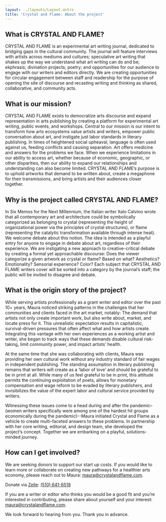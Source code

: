 ```yaml
---
layout: ../layouts/Layout.astro
title: 'Crystal and Flame: About the project'
---
```


## What is CRYSTAL AND FLAME?

CRYSTAL AND FLAME is an experimental art writing journal, dedicated to bridging gaps in the cultural community. The journal will feature interviews with artists across mediums and cultures; speculative art writing that shakes up the way we understand what art writing can do and be; ekphrasis; divination projects; poetry; and opportunities for our audience to engage with our writers and editors directly. We are creating opportunities for circular engagement between staff and readership for the purpose of opening the site of discourse and recasting writing and thinking as shared, collaborative, and community acts.

## What is our mission?

CRYSTAL AND FLAME exists to democratize arts discourse and expand representation in arts publishing by creating a platform for experimental art writing, public events, and workshops. Central to our mission is our intent to transform how arts ecosystems value artists and writers, empower public conversation about art, and instigate just labor standards in literary publishing. In times of heightened social upheaval, language is often used against us, feeding conflicts and causing separation. Art offers medicine and answers for the problems we face. When we experience limitations in our ability to access art, whether because of economic, geographic, or other disparities, then our ability to expand our relationships and understanding can also become limited. CRYSTAL AND FLAME’s purpose is to uphold artworks that demand to be written about, create a megaphone for their transmissions, and bring artists and their audiences closer together.

## Why is the project called CRYSTAL AND FLAME?

In Six Memos for the Next Millennium, the Italian writer Italo Calvino wrote that all contemporary art and architecture could be symbolically categorized as belonging to crystal (representing the height of organizational power via the principles of crystal structures), or flame (representing the catalytic transformation available through intense heat). We welcome debate about this notion. The idea is intended as a playful entry for anyone to engage in debate about art, regardless of their experience. We are instigating a new approach to creative-critical debate by creating a formal yet approachable discourse: Does the viewer categorize a given artwork as crystal or flame? Based on what? Aesthetics? Emotionality? Sensorial experience? Color? Each subject that CRYSTAL AND FLAME writers cover will be sorted into a category by the journal’s staff; the public will be invited to disagree and debate.

## What is the origin story of the project?

While serving artists professionally as a grant writer and editor over the past 10+ years, Maura noticed striking patterns in the challenges that her communities and clients faced in the art market, notably: The demand that artists not only create important work, but also write about, market, and locate press for it. This unrealistic expectation results in capitalistic, survival-driven pressures that often affect what and how artists create. Integrating this vantage with her own experiences as a working artist and writer, she began to track ways that these demands disable cultural risk-taking, limit community power, and impact artists’ health.

At the same time that she was collaborating with clients, Maura was providing her own cultural work without any industry standard of fair wages in independent publishing. The standing assumption in literary publishing remains that writers will create as a ‘labor of love’ and should be grateful to be in print at all. While many of us feel grateful to be in print, this attitude permits the continuing exploitation of poets, allows for monetary compensation and wage reform to be evaded by literary publishers, and invisibilizes the value of the expert labor and cultural service provided by writers.

Witnessing these issues come to a head during and after the pandemic–(women writers specifically were among one of the hardest hit groups economically during the pandemic)--Maura initiated Crystal and Flame as a vehicle to create multi-faceted answers to these problems. In partnership with her core writing, editorial, and design team, she developed the project’s concept. Together we are embarking on a playful, solutions-minded journey.

## How can I get involved?

We are seeking donors to support our start up costs. If you would like to learn more or collaborate on creating new pathways for a healthier arts economy, please reach out to Maura: [maura@crystalandflame.com](mailto:maura@crystalandflame.com).

Donate via [Zelle](https://www.zellepay.com/go/zelle): [(510) 641-6518](https://www.zellepay.com/go/zelle)

If you are a writer or editor who thinks you would be a good fit and you’re interested in contributing, please share about yourself and your interest: [maura@crystalandflame.com](mailto:maura@crystalandflame.com).

We look forward to hearing from you. Thank you in advance.
